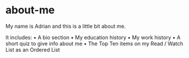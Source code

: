 # about-me

My name is Adrian and this is a little bit about me.

It includes:
• A bio section
• My education history
• My work history
• A short quiz to give info about me
• The Top Ten items on my Read / Watch List as an Ordered List
